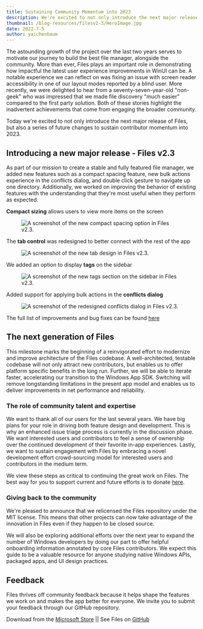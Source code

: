```yaml
---
title: Sustaining Community Momentum into 2023
description: We're excited to not only introduce the next major release of Files, but also a series of future changes to sustain contributor momentum into 2023. 
thumbnail: /blog-resources/filesv2-3/HeroImage.jpg
date: 2022-7-5
author: yaichenbaum
---
```


The astounding growth of the project over the last two years serves to motivate our journey to build the best file manager, alongside the community. More than ever, Files plays an important role in demonstrating how impactful the latest user experience improvements in WinUI can be. A notable experience we can reflect on was fixing an issue with screen reader accessibility in one of our layout modes reported by a blind user. More recently, we were delighted to hear from a seventy-seven-year-old "non-geek" who was impressed that we made file discovery "much easier" compared to the first party solution. Both of these stories highlight the inadvertent achievements that come from engaging the broader community.

Today we're excited to not only introduce the next major release of Files, but also a series of future changes to sustain contributor momentum into 2023. 

## Introducing a new major release - Files v2.3

As part of our mission to create a stable and fully featured file manager, we added new features such as a compact spacing feature, new bulk actions experience in the conflicts dialog, and double click gesture to navigate up one directory. Additionally, we worked on improving the behavior of existing features with the understanding that they're most useful when they perform as expected.

**Compact sizing** allows users to view more items on the screen
<figure class="margin-bottom">
    <img src="/blog-resources/filesv2-3/CompactSpacing.png" alt="A screenshot of the new compact spacing option in Files v2.3." />
</figure>

The **tab control** was redesigned to better connect with the rest of the app
<figure class="margin-bottom">
    <img src="/blog-resources/filesv2-3/Tabs.png" alt="A screenshot of the new tab design in Files v2.3." />
</figure>

We added an option to display **tags** on the sidebar
<figure class="margin-bottom">
    <img src="/blog-resources/filesv2-3/Tags.png" alt="A screenshot of the new tags section on the sidebar in Files v2.3." />
</figure>

Added support for applying bulk actions in the **conflicts dialog**
<figure class="margin-bottom">
    <img src="/blog-resources/filesv2-3/BulkActions.png" alt="A screenshot of the redesigned conflicts dialog in Files v2.3." />
</figure>

The full list of improvements and bug fixes can be found [here](https://github.com/files-community/Files/releases)

## The next generation of Files

This milestone marks the beginning of a reinvigorated effort to modernize and improve architecture of the Files codebase. A well-architected, testable codebase will not only attract new contributors, but enables us to offer platform specific benefits in the long run. Further, we will be able to iterate faster, accelerating our transition to the Windows App SDK. Switching will remove longstanding limitations in the present app model and enables us to deliver improvements in net performance and reliability.

### The role of community talent and expertise
We want to thank all of our users for the last several years. We have big plans for your role in driving both feature design and development. This is why an enhanced issue triage process is currently in the discussion phase. We want interested users and contributors to feel a sense of ownership over the continued development of their favorite in-app experiences. Lastly, we want to sustain engagement with Files by embracing a novel development effort crowd-sourcing model for interested users and contributors in the medium term. 

We view these steps as critical to continuing the great work on Files. The best way for you to support current and future efforts is to donate [here](https://github.com/sponsors/yaichenbaum). 

### Giving back to the community

We're pleased to announce that we relicensed the Files repository under the MIT license. This means that other projects can now take advantage of the innovation in Files even if they happen to be closed source.

We will also be exploring additional efforts over the next year to expand the number of Windows developers by doing our part to offer helpful onboarding information annotated by core Files contributors. We expect this guide to be a valuable resource for anyone studying native Windows APIs, packaged apps, and UI design practices.

## Feedback

Files thrives off community feedback because it helps shape the features we work on and makes the app better for
everyone. We invite you to submit your feedback through our GitHub repository.


Download from
the [Microsoft Store]({'https://www.microsoft.com/store/apps/9nghp3dx8hdx?cid=AnnouncingV2-3'})
|| See Files on [GitHub](https://github.com/files-community/Files)


